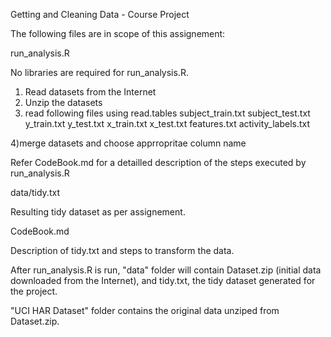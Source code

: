Getting and Cleaning Data - Course Project

The following files are in scope of this assignement:

run_analysis.R

No libraries are required for run_analysis.R.

1) Read datasets from the Internet 
2) Unzip the datasets 
3) read following files using read.tables
subject_train.txt
subject_test.txt
y_train.txt
y_test.txt
x_train.txt
x_test.txt
features.txt
activity_labels.txt

4)merge datasets and choose apprropritae column name

Refer CodeBook.md for a detailled description of the steps executed by run_analysis.R

data/tidy.txt

Resulting tidy dataset as per assignement.

CodeBook.md

Description of tidy.txt and steps to transform the data.

After run_analysis.R is run, "data" folder will contain Dataset.zip (initial data downloaded from the Internet), and tidy.txt, the tidy dataset generated for the project. 

"UCI HAR Dataset" folder contains the original data unziped from Dataset.zip.

